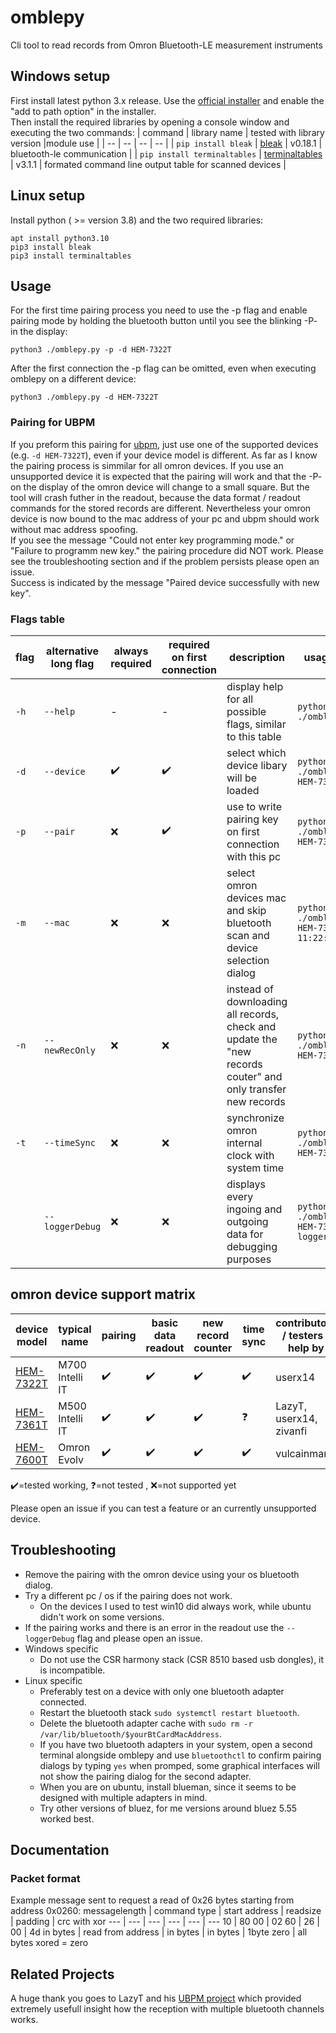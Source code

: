 # omblepy
Cli tool to read records from Omron Bluetooth-LE measurement instruments


## Windows setup
First install latest python 3.x release.
Use the <a href="https://www.python.org/downloads/">official installer</a> and enable the "add to path option" in the installer. <br>
Then install the required libraries by opening a console window and executing the two commands:
| command  | library name | tested with library version |module use |
| -- | -- | -- | -- |
| `pip install bleak` | <a href="https://pypi.org/project/bleak/">bleak</a> | v0.18.1 | bluetooth-le communication |
| `pip install terminaltables` | <a href="https://pypi.org/project/terminaltables/">terminaltables</a> | v3.1.1 | formated command line output table for scanned devices |

## Linux setup
Install python ( >= version 3.8) and the two required libraries:
```
apt install python3.10
pip3 install bleak
pip3 install terminaltables
```

## Usage
For the first time pairing process you need to use the -p flag and enable pairing mode by holding the bluetooth button until you see the blinking -P- in the display:
```
python3 ./omblepy.py -p -d HEM-7322T 
```
After the first connection the -p flag can be omitted, even when executing omblepy on a different device:
```
python3 ./omblepy.py -d HEM-7322T
```
### Pairing for UBPM
If you preform this pairing for <a href="https://codeberg.org/LazyT/ubpm/">ubpm</a>, just use one of the supported devices (e.g. `-d HEM-7322T`), even if your device model is different. As far as I know the pairing process is simmilar for all omron devices. If you use an unsupported device it is expected that the pairing will work and that the -P- on the display of the omron device will change to a small square. But the tool will crash futher in the readout, because the data format / readout commands for the stored records are different. Nevertheless your omron device is now bound to the mac address of your pc and ubpm should work without mac address spoofing. <br>
If you see the message "Could not enter key programming mode." or "Failure to programm new key." the pairing procedure did NOT work. Please see the troubleshooting section and if the problem persists please open an issue. <br>
Success is indicated by the message "Paired device successfully with new key".

### Flags table
| flag  | alternative long flag  | always required | required on first connection | description | usage example | 
| ----- | ----- | ----- | ----- | ----- | ----- |
| `-h`  | `--help` | - | - | display help for all possible flags, similar to this table | `python3 ./omblepy.py -h` |
| `-d`  | `--device` |✔️ | ✔️ | select which device libary will be loaded | `python3 ./omblepy.py -d HEM-7322T` |
| `-p`  | `--pair` | ❌ | ✔️ | use to write pairing key on first connection with this pc | `python3 ./omblepy.py -d HEM-7322T -p` |
| `-m`  | `--mac` |❌ | ❌ | select omron devices mac and skip bluetooth scan and device selection dialog | `python3 ./omblepy.py -d HEM-7322T -m 11:22:33:44:55:66` |
| `-n`  | `--newRecOnly` | ❌ | ❌ | instead of downloading all records, check and update the "new records couter" and only transfer new records | `python3 ./omblepy.py -d HEM-7322T -n` |
| `-t`  | `--timeSync` | ❌ | ❌ | synchronize omron internal clock with system time | `python3 ./omblepy.py -d HEM-7322T -t` |
|  |`--loggerDebug`  | ❌ | ❌ | displays every ingoing and outgoing data for debugging purposes | `python3 ./omblepy.py -d HEM-7322T --loggerDebug` |

## omron device support matrix
| device model |typical name |  pairing | basic data readout | new record counter | time sync | contributors / testers / help by | 
| ----- | ----- | ----- | ----- | ----- | ----- | ----- |
| [HEM-7322T](deviceSpecific/hem-7322t.py) | M700 Intelli IT | ✔️ | ✔️ | ✔️ | ✔️ | userx14 |
| [HEM-7361T](deviceSpecific/hem-7361t.py)  | M500 Intelli IT | ✔️ | ✔️ | ✔️ | ❓ | LazyT, userx14, zivanfi |
| [HEM-7600T](deviceSpecific/hem-7600t.py) | Omron Evolv | ✔️ | ✔️ | ✔️ | ✔️ | vulcainman |

✔️=tested working, ❓=not tested , ❌=not supported yet <br>

Please open an issue if you can test a feature or an currently unsupported device.

## Troubleshooting
- Remove the pairing with the omron device using your os bluetooth dialog.
- Try a different pc / os if the pairing does not work.
  - On the devices I used to test win10 did always work, while ubuntu didn't work on some versions.
- If the pairing works and there is an error in the readout use the `--loggerDebug` flag and please open an issue.
- Windows specific
  - Do not use the CSR harmony stack (CSR 8510 based usb dongles), it is incompatible.
- Linux specific
  - Preferably test on a device with only one bluetooth adapter connected.
  - Restart the bluetooth stack `sudo systemctl restart bluetooth`.
  - Delete the bluetooth adapter cache with `sudo rm -r /var/lib/bluetooth/$yourBtCardMacAddress`.
  - If you have two bluetooth adapters in your system, open a second terminal alongside omblepy and use `bluetoothctl` to confirm pairing dialogs by typing `yes` when promped, some graphical interfaces will not show the pairing dialog for the second adapter.
  - When you are on ubuntu, install blueman, since it seems to be designed with multiple adapters in mind.
  - Try other versions of bluez, for me versions around bluez 5.55 worked best.


## Documentation 

### Packet format
Example message sent to request a read of 0x26 bytes starting from address 0x0260:
messagelength | command type      | start address | readsize | padding     | crc with xor
---           | ---               | ---           | ---      | ---         | ---
10            | 80 00             | 02 60         | 26       | 00          | 4d
in bytes      | read from address | in bytes      | in bytes | 1byte zero  | all bytes xored = zero


## Related Projects
A huge thank you goes to LazyT and his <a href=https://codeberg.org/LazyT/ubpm>UBPM project</a>
which provided extremely usefull insight how the reception with multiple bluetooth channels works.
